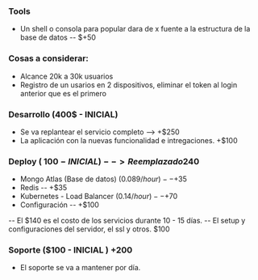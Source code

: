 ### Tools

- Un shell o consola para popular dara de x fuente a la estructura de la base de datos -- $+50

### Cosas a considerar:

- Alcance 20k a 30k usuarios
- Registro de un usarios en 2 dispositivos, eliminar el token al login anterior que es el primero

### Desarrollo (400$ - INICIAL)

- Se va replantear el servicio completo --> +$250
- La aplicación con la nuevas funcionalidad e intregaciones. +$100

### Deploy ( $100 - INICIAL)  --> Reemplazado 240$

- Mongo Atlas (Base de datos) ($0.089/hour) -- +$35
- Redis -- +$35
- Kubernetes - Load Balancer ($0.14/hour) -- +$70
- Configuración -- +$100

-- El $140 es el costo de los servicios durante 10 - 15 días.
-- El setup y configuraciones del servidor, el ssl y otros. $100

### Soporte ($100 - INICIAL ) +200

- El soporte se va a mantener por día.
